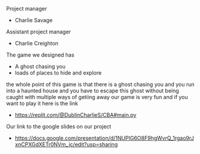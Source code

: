 Project manager 
- Charlie Savage 

Assistant project manager 
- Charlie Creighton

The game we designed has 

- A ghost chasing you
- loads of places to hide and explore 

the whole point of this game is that there is a ghost chasing you
and you run into a haunted house and you have to escape this ghost without being caught 
with multiple ways of getiing away our game is very fun and if you want to play it here is the link

- https://replit.com/@DublinCharlieS/CBA#main.py

Our link to the google slides on our project

- https://docs.google.com/presentation/d/1NUPIG6O8F9hgWvrQ_1rgao9rJxnCPXGdXETr0NVm_jc/edit?usp=sharing







